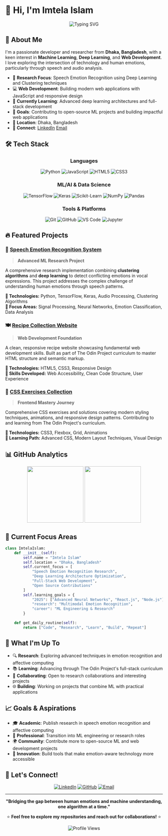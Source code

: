# 👋 Hi, I'm Imtela Islam

<div align="center">
  <img src="https://readme-typing-svg.herokuapp.com?font=Fira+Code&pause=1000&color=36BCF7&center=true&vCenter=true&width=435&lines=Machine+Learning+Enthusiast;Full+Stack+Developer;Speech+Emotion+Recognition+Researcher;Always+Learning+Something+New" alt="Typing SVG" />
</div>

## 🚀 About Me

I'm a passionate developer and researcher from **Dhaka, Bangladesh**, with a keen interest in **Machine Learning**, **Deep Learning**, and **Web Development**. I love exploring the intersection of technology and human emotions, particularly through speech and audio analysis.

- 🔬 **Research Focus**: Speech Emotion Recognition using Deep Learning and Clustering techniques
- 💻 **Web Development**: Building modern web applications with JavaScript and responsive design
- 🌱 **Currently Learning**: Advanced deep learning architectures and full-stack development
- 🎯 **Goals**: Contributing to open-source ML projects and building impactful web applications
- 📍 **Location**: Dhaka, Bangladesh
- 💼 **Connect**: [LinkedIn](https://www.linkedin.com/in/imtela-islam/) [Email](mailto:imtela@gmail.com)

## 🛠️ Tech Stack

<div align="center">

### Languages
![Python](https://img.shields.io/badge/Python-3776AB?style=for-the-badge&logo=python&logoColor=white)
![JavaScript](https://img.shields.io/badge/JavaScript-F7DF1E?style=for-the-badge&logo=javascript&logoColor=black)
![HTML5](https://img.shields.io/badge/HTML5-E34F26?style=for-the-badge&logo=html5&logoColor=white)
![CSS3](https://img.shields.io/badge/CSS3-1572B6?style=for-the-badge&logo=css3&logoColor=white)

### ML/AI & Data Science
![TensorFlow](https://img.shields.io/badge/TensorFlow-FF6F00?style=for-the-badge&logo=tensorflow&logoColor=white)
![Keras](https://img.shields.io/badge/Keras-D00000?style=for-the-badge&logo=keras&logoColor=white)
![Scikit-Learn](https://img.shields.io/badge/Scikit--Learn-F7931E?style=for-the-badge&logo=scikit-learn&logoColor=white)
![NumPy](https://img.shields.io/badge/NumPy-013243?style=for-the-badge&logo=numpy&logoColor=white)
![Pandas](https://img.shields.io/badge/Pandas-150458?style=for-the-badge&logo=pandas&logoColor=white)

### Tools & Platforms
![Git](https://img.shields.io/badge/Git-F05032?style=for-the-badge&logo=git&logoColor=white)
![GitHub](https://img.shields.io/badge/GitHub-181717?style=for-the-badge&logo=github&logoColor=white)
![VS Code](https://img.shields.io/badge/VS_Code-007ACC?style=for-the-badge&logo=visual-studio-code&logoColor=white)
![Jupyter](https://img.shields.io/badge/Jupyter-F37626?style=for-the-badge&logo=jupyter&logoColor=white)

</div>

## 🔥 Featured Projects

### 🎤 [Speech Emotion Recognition System](https://github.com/Imtela04/SER-Clustering-and-Deep-Learning)
> **Advanced ML Research Project**

A comprehensive research implementation combining **clustering algorithms** and **deep learning** to detect conflicting emotions in vocal expressions. This project addresses the complex challenge of understanding human emotions through speech patterns.

**🔧 Technologies:** Python, TensorFlow, Keras, Audio Processing, Clustering Algorithms  
**🎯 Focus Areas:** Signal Processing, Neural Networks, Emotion Classification, Data Analysis

### 🍽️ [Recipe Collection Website](https://github.com/Imtela04/odin-recipes)
> **Web Development Foundation**

A clean, responsive recipe website showcasing fundamental web development skills. Built as part of The Odin Project curriculum to master HTML structure and semantic markup.

**🔧 Technologies:** HTML5, CSS3, Responsive Design  
**🎯 Skills Developed:** Web Accessibility, Clean Code Structure, User Experience

### 🎨 [CSS Exercises Collection](https://github.com/Imtela04/css-exercises)
> **Frontend Mastery Journey**

Comprehensive CSS exercises and solutions covering modern styling techniques, animations, and responsive design patterns. Contributing to and learning from The Odin Project's curriculum.

**🔧 Technologies:** CSS3, Flexbox, Grid, Animations  
**🎯 Learning Path:** Advanced CSS, Modern Layout Techniques, Visual Design

## 📊 GitHub Analytics

<div align="center">
  
<img height="180em" src="https://github-readme-stats.vercel.app/api?username=Imtela04&show_icons=true&theme=tokyonight&hide_border=true&count_private=true" />
<img height="180em" src="https://github-readme-stats.vercel.app/api/top-langs/?username=Imtela04&layout=compact&theme=tokyonight&hide_border=true&langs_count=8" />

</div>

<div align="center">
  

</div>

## 🎯 Current Focus Areas

```python
class ImtelaIslam:
    def __init__(self):
        self.name = "Imtela Islam"
        self.location = "Dhaka, Bangladesh"
        self.current_focus = [
            "Speech Emotion Recognition Research",
            "Deep Learning Architecture Optimization", 
            "Full-Stack Web Development",
            "Open Source Contributions"
        ]
        self.learning_goals = {
            "2025": ["Advanced Neural Networks", "React.js", "Node.js"],
            "research": "Multimodal Emotion Recognition",
            "career": "ML Engineering & Research"
        }
    
    def get_daily_routine(self):
        return ["Code", "Research", "Learn", "Build", "Repeat"]
```

## 🌟 What I'm Up To

- 🔍 **Research**: Exploring advanced techniques in emotion recognition and affective computing
- 📚 **Learning**: Advancing through The Odin Project's full-stack curriculum
- 🤝 **Collaborating**: Open to research collaborations and interesting projects
- 🌐 **Building**: Working on projects that combine ML with practical applications

## 📈 Goals & Aspirations

- 🎓 **Academic**: Publish research in speech emotion recognition and affective computing
- 💼 **Professional**: Transition into ML engineering or research roles
- 🌍 **Community**: Contribute more to open-source ML and web development projects
- 🚀 **Innovation**: Build tools that make emotion-aware technology more accessible

## 🤝 Let's Connect!

<div align="center">

[![LinkedIn](https://img.shields.io/badge/LinkedIn-0077B5?style=for-the-badge&logo=linkedin&logoColor=white)](https://www.linkedin.com/in/imtela-islam/)
[![GitHub](https://img.shields.io/badge/GitHub-100000?style=for-the-badge&logo=github&logoColor=white)](https://github.com/Imtela04)
[![Email](https://img.shields.io/badge/Email-100000?style=for-the-badge&logo=gmail&logoColor=red)](mailto:imtela@gmail.com)

</div>

---

<div align="center">
  
**"Bridging the gap between human emotions and machine understanding, one algorithm at a time."**

⭐ **Feel free to explore my repositories and reach out for collaborations!** ⭐

![Profile Views](https://komarev.com/ghpvc/?username=Imtela04&color=blueviolet&style=flat-square&label=Profile+Views)

</div>

